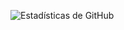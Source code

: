 ![Estadísticas de GitHub](https://github-readme-stats.vercel.app/api?username=Dieghosty10&show_icons=true&theme=dracula)
